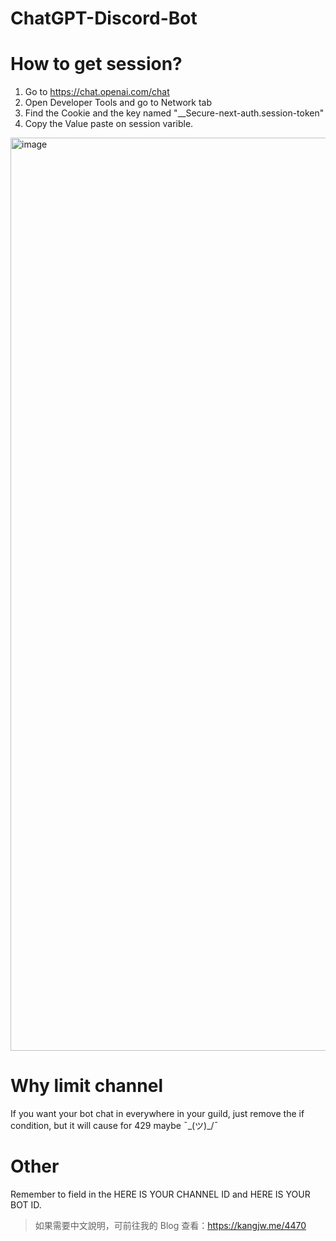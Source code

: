 # ChatGPT-Discord-Bot
# How to get session?
1. Go to https://chat.openai.com/chat
2. Open Developer Tools and go to Network tab
3. Find the Cookie and the key named "__Secure-next-auth.session-token"
4. Copy the Value paste on session varible.
<img width="1461" alt="image" src="https://user-images.githubusercontent.com/71870130/206116302-0fff1fd6-7e12-4be6-90a8-96727c464627.png">

# Why limit channel

If you want your bot chat in everywhere in your guild, just remove the if condition, but it will cause for 429 maybe ¯\_(ツ)_/¯

# Other
Remember to field in the HERE IS YOUR CHANNEL ID and HERE IS YOUR BOT ID.

> 如果需要中文說明，可前往我的 Blog 查看：https://kangjw.me/4470
